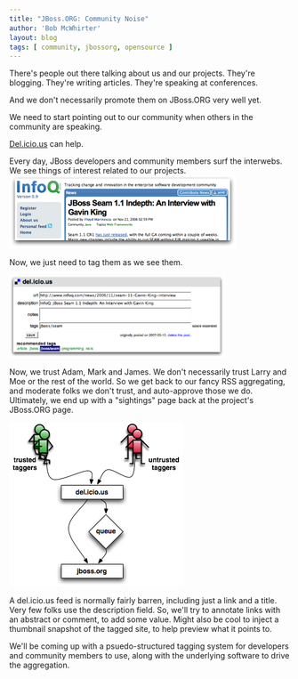 ```yaml
---
title: "JBoss.ORG: Community Noise"
author: 'Bob McWhirter'
layout: blog
tags: [ community, jbossorg, opensource ]
---
```

There's people out there talking about us and our projects.  They're blogging.  They're writing articles.  They're speaking at conferences.

And we don't necessarily promote them on JBoss.ORG very well yet.

We need to start pointing out to our community when others in the community are speaking.

<a title="del.icio.us social bookmarks" href="http://del.icio.us/">Del.icio.us</a> can help.

Every day, JBoss developers and community members surf the interwebs.  We see things of interest related to our projects.
<img id="image222" alt="delicious-source-page-shadow.png" src="/blog/assets/delicious-source-page-shadow.png"/>

Now, we just need to tag them as we see them.

<img width="387" height="149" id="image223" alt="delicious-tagging-shadow.png" src="/blog/assets/delicious-tagging-shadow.png"/>

Now, we trust Adam, Mark and James.  We don't necessarily trust Larry and Moe or the rest of the world.  So we get back to our fancy RSS aggregating, and moderate folks we don't trust, and auto-approve those we do.  Ultimately, we end up with a "sightings" page back at the project's JBoss.ORG page.

<img id="image225" alt="delicious.png" src="/blog/assets/delicious.png"/>

A del.icio.us feed is normally fairly barren, including just a link and a title.  Very few folks use the description field.  So, we'll try to annotate links with an abstract or comment, to add some value.  Might also be cool to inject a thumbnail snapshot of the tagged site, to help preview what it points to.

We'll be coming up with a psuedo-structured tagging system for developers and community members to use, along with the underlying software to drive the aggregation.
